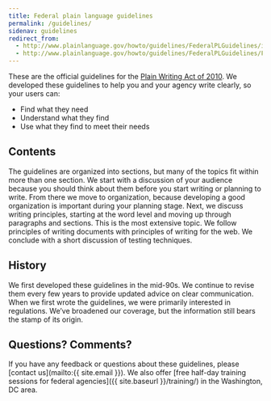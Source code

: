 ```yaml
---
title: Federal plain language guidelines
permalink: /guidelines/
sidenav: guidelines
redirect_from:
  - http://www.plainlanguage.gov/howto/guidelines/FederalPLGuidelines/index.cfm
  - http://www.plainlanguage.gov/howto/guidelines/FederalPLGuidelines/FederalPLGuidelines.pdf
---
```


These are the official guidelines for the [Plain Writing Act of 2010](https://www.gpo.gov/fdsys/pkg/PLAW-111publ274/content-detail.html). We developed these guidelines to help you and your agency write clearly, so your users can:

- Find what they need
- Understand what they find
- Use what they find to meet their needs

## Contents

The guidelines are organized into sections, but many of the topics fit within more than one section. We start with a discussion of your audience because you should think about them before you start writing or planning to write. From there we move to organization, because developing a good organization is important during your planning stage. Next, we discuss writing principles, starting at the word level and moving up through paragraphs and sections. This is the most extensive topic. We follow principles of writing documents with principles of writing for the web. We conclude with a short discussion of testing techniques.

## History

We first developed these guidelines in the mid-90s. We continue to revise them every few years to provide updated advice on clear communication. When we first wrote the guidelines, we were primarily interested in regulations. We’ve broadened our coverage, but the information still bears the stamp of its origin.

## Questions? Comments?

If you have any feedback or questions about these guidelines, please [contact us](mailto:{{ site.email }}). We also offer [free half-day training sessions for federal agencies]({{ site.baseurl }}/training/) in the Washington, DC area.
